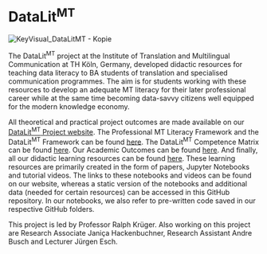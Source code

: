 # DataLit<sup>MT</sup>

![KeyVisual_DataLitMT - Kopie](https://user-images.githubusercontent.com/77116913/197732814-066252b7-1c83-498f-8c6b-36037227cc3b.jpg)

The DataLit<sup>MT</sup> project at the Institute of Translation and Multilingual Communication at TH Köln, Germany, developed didactic resources for teaching data literacy to BA students of translation and specialised communication programmes. The aim is for students working with these resources to develop an adequate MT literacy for their later professional career while at the same time becoming data-savvy citizens well equipped for the modern knowledge economy.

All theoretical and practical project outcomes are made available on our [DataLit<sup>MT</sup> Project website](https://itmk.github.io/The-DataLitMT-Project/). The Professional MT Literacy Framework and the DataLit<sup>MT</sup> Framework can be found [here](https://itmk.github.io/The-DataLitMT-Project/framework/). The DataLit<sup>MT</sup> Competence Matrix can be found [here](https://itmk.github.io/The-DataLitMT-Project/matrix/). Our Academic Outcomes can be found [here](https://itmk.github.io/The-DataLitMT-Project/outcomes/). And finally, all our didactic learning resources can be found [here](https://itmk.github.io/The-DataLitMT-Project/resources/). These learning resources are primarily created in the form of papers, Jupyter Notebooks and tutorial videos. The links to these notebooks and videos can be found on our website, whereas a static version of the notebooks and additional data (needed for certain resources) can be accessed in this GitHub repository. In our notebooks, we also refer to pre-written code saved in our respective GitHub folders.

This project is led by Professor Ralph Krüger. Also working on this project are Research Associate Janiça Hackenbuchner, Research Assistant Andre Busch and Lecturer Jürgen Esch.
